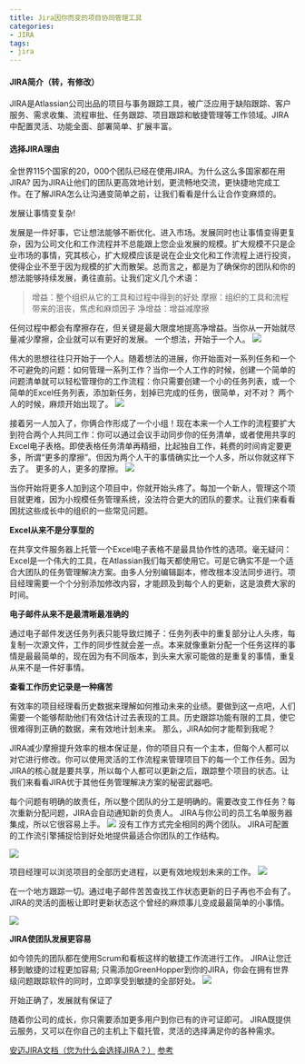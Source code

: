 ```yaml
---
title: Jira因你而变的项目协同管理工具
categories: 
- JIRA
tags:
- jira
---
```

#### JIRA简介（转，有修改）
JIRA是Atlassian公司出品的项目与事务跟踪工具，被广泛应用于缺陷跟踪、客户服务、需求收集、流程审批、任务跟踪、项目跟踪和敏捷管理等工作领域。JIRA中配置灵活、功能全面、部署简单、扩展丰富。

#### 选择JIRA理由
全世界115个国家的20，000个团队已经在使用JIRA。为什么这么多国家都在用JIRA? 因为JIRA让他们的团队更高效地计划，更流畅地交流，更快捷地完成工作。在了解JIRA怎么让沟通变简单之前，让我们看看是什么让合作变麻烦的。 

发展让事情变复杂!

发展是一件好事，它让想法能够不断优化、进入市场。发展同时也让事情变得更复杂，因为公司文化和工作流程并不总能跟上您企业发展的规模。扩大规模不只是企业市场的事情，究其核心，扩大规模应该是说在企业文化和工作流程上进行投资，使得企业不至于因为规模的扩大而散架。总而言之，都是为了确保你的团队和你的想法能够持续发展，勇往直前。让我们定义几个术语：

> 增益：整个组织从它的工具和过程中得到的好处
摩擦：组织的工具和流程带来的沮丧，焦虑和麻烦因子
净增益：增益减摩擦

任何过程中都会有摩擦存在，但关键是最大限度地提高净增益。当你从一开始就尽量减少摩擦，企业就可以有更好的发展。 一个想法，开始于一个人。
![](http://atlassian.wpengine.netdna-cdn.com/wp-content/uploads/jira_6_make_growth_easy_idea.png)

伟大的思想往往只开始于一个人。随着想法的进展，你开始面对一系列任务和一个不可避免的问题：如何管理一系列工作？当你一个人工作的时候，创建一个简单的问题清单就可以轻松管理你的工作流程：你只需要创建一个小的任务列表，或一个简单的Excel任务列表，添加新任务，划掉已完成的任务，很简单，对不对？ 两个人的时候，麻烦开始出现了。
![](http://atlassian.wpengine.netdna-cdn.com/wp-content/uploads/jira_6_make_growth_easy_two.png)

接着另一人加入了，你俩合作形成了一个小组！现在本来一个人工作的流程要扩大到符合两个人共同工作：你可以通过会议手动同步你的任务清单，或者使用共享的Excel电子表格。即使表格任务清单再精细，比起独自工作，耗费的时间肯定要更多，所谓“更多的摩擦”。但因为两个人干的事情确实比一个人多，所以你就这样下去了。 更多的人，更多的摩擦。
![](http://atlassian.wpengine.netdna-cdn.com/wp-content/uploads/jira_6_make_growth_easy_many.png)

当你开始将更多人加到这个项目中，你就开始头疼了。每加一个新人，管理这个项目就更难，因为小规模任务管理系统，没法符合更大的团队的要求。让我们来看看困扰这些成长中的组织的一些常见问题。

**Excel从来不是分享型的**

在共享文件服务器上托管一个Excel电子表格不是最具协作性的选项。毫无疑问：Excel是一个伟大的工具，在Atlassian我们每天都使用它。可是它确实不是一个适合大团队的任务管理解决方案。由多人分别编辑副本，修改根本没法同步进行。项目经理需要一个个分别添加修改内容，才能顾及到每个人的更新，这是浪费大家的时间。


**电子邮件从来不是最清晰最准确的**

通过电子邮件发送任务列表只能导致烂摊子：任务列表中的重复部分让人头疼，每复制一次源文件，工作的同步性就会差一点。本来就像重新分配一个任务这样的事情是最最简单的，现在因为有不同版本，到头来大家可能做的是重复的事情，重复从来不是一件好事情。

**查看工作历史记录是一种痛苦**

有效率的项目经理看历史数据来理解如何推动未来的业绩。要做到这一点吧，人们需要一个能够帮助他们有效估计过去表现的工具。历史跟踪功能有限的工具，使它很难得到正确的数据，来有效地计划未来。 那么，JIRA如何才能帮到我呢？

JIRA减少摩擦提升效率的根本保证是，你的项目只有一个主本，但每个人都可以对它进行修改。你可以使用灵活的工作流程来管理项目下的每一个工作任务。因为JIRA的核心就是要共享，所以每个人都可以更新之后，跟踪整个项目的状态。让我们来看看JIRA优于其他任务管理解决方案的秘密武器吧。

每个问题有明确的故责任，所以整个团队的分工是明确的。需要改变工作任务？每次重新分配问题，JIRA会自动通知新的负责人。 JIRA与你公司的员工名单服务器集成，所以它很容易上手。 
![](http://atlassian.wpengine.netdna-cdn.com/wp-content/uploads/jira_6_make_growth_easy_assign.png)
没有工作方式完全相同的两个团队。 JIRA可配置的工作流引擎捕捉恰到好处地提供最适合你团队的工作结构。 

![](http://atlassian.wpengine.netdna-cdn.com/wp-content/uploads/jiratour_workflow_visualizeworflow.png)

项目经理可以浏览项目的全部历史进程，以更有效地规划未来的工作。
![](http://atlassian.wpengine.netdna-cdn.com/wp-content/uploads/jira_6_make_growth_easy_activity-600x255.png)

在一个地方跟踪一切。通过电子邮件苦苦查找工作状态更新的日子再也不会有了。 JIRA的灵活的面板让即时更新状态这个曾经的麻烦事儿变成最最简单的小事情。

![](http://atlassian.wpengine.netdna-cdn.com/wp-content/uploads/jira_6_make_growth_easy_dashboard-600x397.png)

**JIRA使团队发展更容易**

如今领先的团队都在使用Scrum和看板这样的敏捷工作流进行工作。 JIRA让您迁移到敏捷的过程更加容易; 只需添加GreenHopper到你的JIRA，你会在拥有世界级问题跟踪软件的同时，立即享受到敏捷的全部好处。 
![](http://atlassian.wpengine.netdna-cdn.com/wp-content/uploads/jira_6_agile-600x229.png)

开始正确了，发展就有保证了

随着你公司的成长，你只需要添加更多用户到你已有的许可证即可。 JIRA既提供云服务，又可以在你自己的主机上下载托管，灵活的选择满足你的各种需求。

[安迈JIRA文档（您为什么会选择JIRA？）](http://www.confluence.cn/pages/viewpage.action?pageId=1671449)
[参考](http://ourcoders.com/thread/show/6548/)
